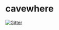 # cavewhere

[![Gitter](https://badges.gitter.im/Join%20Chat.svg)](https://gitter.im/Cavewhere/cavewhere?utm_source=badge&utm_medium=badge&utm_campaign=pr-badge&utm_content=badge)